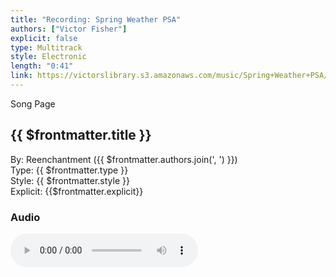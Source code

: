 ```yaml
---
title: "Recording: Spring Weather PSA"
authors: ["Victor Fisher"]
explicit: false
type: Multitrack
style: Electronic
length: "0:41"
link: https://victorslibrary.s3.amazonaws.com/music/Spring+Weather+PSA/Spring+Weather+PSA.mp3
---
```


<g-link to="/59">Song Page</g-link>

## {{ $frontmatter.title }}

By: <g-link to="/16">Reenchantment</g-link> ({{ $frontmatter.authors.join(', ') }})   
Type: {{ $frontmatter.type }}  
Style: {{ $frontmatter.style }}  
Explicit: {{$frontmatter.explicit}}

### Audio

<audio controls controlsList="nodownload">
  <source :src="$frontmatter.link" type="audio/mpeg">
Your browser does not support the audio element.
</audio>
